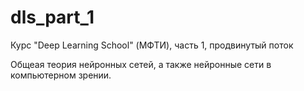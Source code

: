 # dls_part_1
Курс "Deep Learning School" (МФТИ), часть 1, продвинутый поток 

Общеая теория нейронных сетей, а также нейронные сети в компьютерном зрении.
